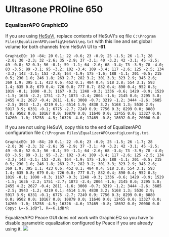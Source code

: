 # Ultrasone PROline 650
### EqualizerAPO GraphicEQ
If you are using [HeSuVi](https://sourceforge.net/projects/hesuvi/), replace contents of HeSuVi's eq file `C:\Program Files\EqualizerAPO\config\HeSuVi\eq.txt` with this line and set global volume for both channels from HeSuVi UI to **-61**.
```
GraphicEQ: 10 -84; 20 0.1; 22 -0.6; 23 -0.9; 25 -1.5; 26 -1.7; 28 -2.0; 30 -2.3; 32 -2.6; 35 -2.9; 37 -3.1; 40 -3.2; 42 -3.1; 45 -2.5; 49 -0.8; 52 0.3; 56 -0.1; 59 -1.1; 64 -2.6; 68 -3.4; 73 -3.9; 78 -4.0; 83 -3.5; 89 -3.1; 95 -3.2; 102 -3.4; 109 -3.4; 117 -2.6; 125 -2.5; 134 -3.2; 143 -3.1; 153 -2.8; 164 -1.9; 175 -1.6; 188 -1.1; 201 -0.5; 215 0.5; 230 1.0; 246 1.8; 263 2.7; 282 3.2; 301 3.3; 323 2.9; 345 2.6; 369 1.9; 395 1.1; 423 0.6; 452 0.1; 484 0.4; 518 3.8; 554 3.1; 593 1.4; 635 0.8; 679 0.4; 726 0.8; 777 0.7; 832 0.4; 890 0.4; 952 0.3; 1019 -0.1; 1090 -0.3; 1167 -0.3; 1248 -0.3; 1336 -0.6; 1429 -0.9; 1529 -1.5; 1636 -2.2; 1751 -2.7; 1873 -2.4; 2004 -1.6; 2145 0.6; 2295 5.8; 2455 4.2; 2627 -0.4; 2811 -1.6; 3008 -0.7; 3219 -1.2; 3444 -2.6; 3685 -2.5; 3943 -1.2; 4219 0.1; 4514 1.9; 4830 3.2; 5168 1.3; 5530 2.9; 5917 3.9; 6331 -0.1; 6775 -2.7; 7249 0.9; 7756 0.3; 8299 0.0; 8880 0.0; 9502 0.0; 10167 0.0; 10879 0.0; 11640 0.0; 12455 0.0; 13327 0.0; 14260 -1.0; 15258 -4.5; 16326 -4.6; 17469 -0.8; 18692 0.0; 20000 0.0
```
If you are not using HeSuVi, copy this to the end of EqualizerAPO configuration file `C:\Program Files\EqualizerAPO\config\config.txt`.
```
GraphicEQ: 10 -84; 20 0.1; 22 -0.6; 23 -0.9; 25 -1.5; 26 -1.7; 28 -2.0; 30 -2.3; 32 -2.6; 35 -2.9; 37 -3.1; 40 -3.2; 42 -3.1; 45 -2.5; 49 -0.8; 52 0.3; 56 -0.1; 59 -1.1; 64 -2.6; 68 -3.4; 73 -3.9; 78 -4.0; 83 -3.5; 89 -3.1; 95 -3.2; 102 -3.4; 109 -3.4; 117 -2.6; 125 -2.5; 134 -3.2; 143 -3.1; 153 -2.8; 164 -1.9; 175 -1.6; 188 -1.1; 201 -0.5; 215 0.5; 230 1.0; 246 1.8; 263 2.7; 282 3.2; 301 3.3; 323 2.9; 345 2.6; 369 1.9; 395 1.1; 423 0.6; 452 0.1; 484 0.4; 518 3.8; 554 3.1; 593 1.4; 635 0.8; 679 0.4; 726 0.8; 777 0.7; 832 0.4; 890 0.4; 952 0.3; 1019 -0.1; 1090 -0.3; 1167 -0.3; 1248 -0.3; 1336 -0.6; 1429 -0.9; 1529 -1.5; 1636 -2.2; 1751 -2.7; 1873 -2.4; 2004 -1.6; 2145 0.6; 2295 5.8; 2455 4.2; 2627 -0.4; 2811 -1.6; 3008 -0.7; 3219 -1.2; 3444 -2.6; 3685 -2.5; 3943 -1.2; 4219 0.1; 4514 1.9; 4830 3.2; 5168 1.3; 5530 2.9; 5917 3.9; 6331 -0.1; 6775 -2.7; 7249 0.9; 7756 0.3; 8299 0.0; 8880 0.0; 9502 0.0; 10167 0.0; 10879 0.0; 11640 0.0; 12455 0.0; 13327 0.0; 14260 -1.0; 15258 -4.5; 16326 -4.6; 17469 -0.8; 18692 0.0; 20000 0.0
Copy: L=-6.1dB*l, R=-6.1dB*R
```
EqualizerAPO Peace GUI does not work with GraphicEQ so you have to disable parametric equalization configured by Peace if you are already using it.
![](https://raw.githubusercontent.com/jaakkopasanen/AutoEq/master/results/Innerfidelity%202017/headphoncecom/onear/Ultrasone%20PROline%20650/Ultrasone%20PROline%20650.png)
